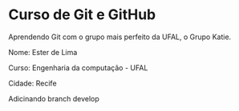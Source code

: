 # Curso de Git e GitHub
Aprendendo Git com o grupo mais perfeito da UFAL, o Grupo Katie.

Nome: Ester de Lima

Curso: Engenharia da computação - UFAL

Cidade: Recife

Adicinando branch develop